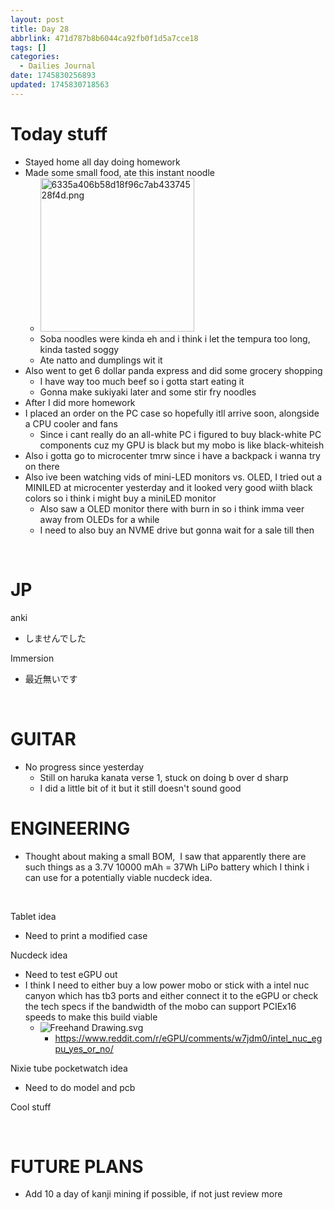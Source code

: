```yaml
---
layout: post
title: Day 28
abbrlink: 471d787b8b6044ca92fb0f1d5a7cce18
tags: []
categories:
  - Dailies Journal
date: 1745830256893
updated: 1745830718563
---
```


# Today stuff

- Stayed home all day doing homework
- Made some small food, ate this instant noodle
  - <img src="/resources/24a835c62dc84b9f8fac58fa50e5d090.png" alt="6335a406b58d18f96c7ab43374528f4d.png" width="246" height="246" class="jop-noMdConv">
  - Soba noodles were kinda eh and i think i let the tempura too long, kinda tasted soggy
  - Ate natto and dumplings wit it
- Also went to get 6 dollar panda express and did some grocery shopping
  - I have way too much beef so i gotta start eating it
  - Gonna make sukiyaki later and some stir fry noodles
- After I did more homework
- I placed an order on the PC case so hopefully itll arrive soon, alongside a CPU cooler and fans
  - Since i cant really do an all-white PC i figured to buy black-white PC components cuz my GPU is black but my mobo is like black-whiteish
- Also i gotta go to microcenter tmrw since i have a backpack i wanna try on there
- Also ive been watching vids of mini-LED monitors vs. OLED, I tried out a MINILED at microcenter yesterday and it looked very good wiith black colors so i think i might buy a miniLED monitor
  - Also saw a OLED monitor there with burn in so i think imma veer away from OLEDs for a while
  - I need to also buy an NVME drive but gonna wait for a sale till then

 

# JP

anki

- しませんでした

Immersion

- 最近無いです

 

# GUITAR

- No progress since yesterday
  - Still on haruka kanata verse 1, stuck on doing b over d sharp
  - I did a little bit of it but it still doesn't sound good

# ENGINEERING

- Thought about making a small BOM,  I saw that apparently there are such things as a 3.7V 10000 mAh = 37Wh LiPo battery which I think i can use for a potentially viable nucdeck idea.

 

Tablet idea

- Need to print a modified case

Nucdeck idea

- Need to test eGPU out
- I think I need to either buy a low power mobo or stick with a intel nuc canyon which has tb3 ports and either connect it to the eGPU or check the tech specs if the bandwidth of the mobo can support PCIEx16 speeds to make this build viable
  - ![Freehand Drawing.svg](/resources/6ab92379a1e04bef9ca2a671ccfecb28.svg)
    - <https://www.reddit.com/r/eGPU/comments/w7jdm0/intel_nuc_egpu_yes_or_no/>

Nixie tube pocketwatch idea

- Need to do model and pcb

Cool stuff

 

# FUTURE PLANS

- Add 10 a day of kanji mining if possible, if not just review more
